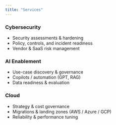 ```yaml
---
title: "Services"
---
```


### Cybersecurity
- Security assessments & hardening  
- Policy, controls, and incident readiness  
- Vendor & SaaS risk management

### AI Enablement
- Use-case discovery & governance  
- Copilots / automation (GPT, RAG)  
- Data readiness & evaluation

### Cloud
- Strategy & cost governance  
- Migrations & landing zones (AWS / Azure / GCP)  
- Reliability & performance tuning
